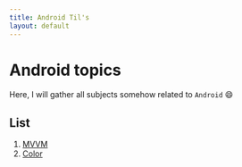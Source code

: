 ```yaml
---
title: Android Til's
layout: default
---
```


# Android topics

Here, I will gather all subjects somehow related to `Android` :smile:

## List

1. [MVVM](architecture/mvvm.html)
2. [Color](graphics/color.html)

